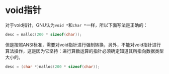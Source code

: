 # void指针

对于void指针，GNU认为`void *`和`char *`一样，所以下面写法是正确的：

```C
desc = malloc(200 * sizeof(char));
```

但是按照ANSI标准，需要对void指针进行强制转换，另外，不能对void指针进行算法操作，这是因为它坚持：进行算数运算的指针必须确定知道其所指向数据类型大小的。

```C
desc = (char *)malloc(200 * sizeof(char));
```

